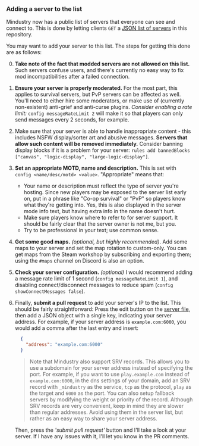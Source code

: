 ### Adding a server to the list

Mindustry now has a public list of servers that everyone can see and connect to. 
This is done by letting clients `GET` a [JSON list of servers](https://github.com/Anuken/Mindustry/blob/master/servers_v6.json) in this repository.

You may want to add your server to this list. The steps for getting this done are as follows:

0. **Take note of the fact that modded servers are not allowed on this list.** Such servers confuse users, and there's currently no easy way to fix mod incompatibilities after a failed connection.
1. **Ensure your server is properly moderated.** For the most part, this applies to survival servers, but PvP servers can be affected as well.
You'll need to either hire some moderators, or make use of (currently non-existent) anti-grief and anti-curse plugins.
*Consider enabling a rate limit:* `config messageRateLimit 2` will make it so that players can only send messages every 2 seconds, for example.
2. Make sure that your server is able to handle inappropriate content - this includes NSFW display/sorter art and abusive messages. **Servers that allow such content will be removed immediately.** Consider banning display blocks if it is a problem for your server: `rules add bannedBlocks ["canvas", "logic-display", "large-logic-display"]`.
3. **Set an appropriate MOTD, name and description.** This is set with `config <name/desc/motd> <value>`. "Appropriate" means that:
   - Your name or description must reflect the type of server you're hosting. 
   Since new players may be exposed to the server list early on, put in a phrase like "Co-op survival" or "PvP" so players know what they're getting into. Yes, this is also displayed in the server mode info text, but having extra info in the name doesn't hurt.
   - Make sure players know where to refer to for server support. It should be fairly clear that the server owner is not me, but you.
   - Try to be professional in your text; use common sense.
4. **Get some good maps.** *(optional, but highly recommended)*. Add some maps to your server and set the map rotation to custom-only. You can get maps from the Steam workshop by subscribing and exporting them; using the `#maps` channel on Discord is also an option.
5. **Check your server configuration.** *(optional)* I would recommend adding a message rate limit of 1 second (`config messageRateLimit 1`), and disabling connect/disconnect messages to reduce spam (`config showConnectMessages false`).
6. Finally, **submit a pull request** to add your server's IP to the list. 
This should be fairly straightforward: Press the edit button on the [server file](https://github.com/Anuken/Mindustry/blob/master/servers_v6.json), then add a JSON object with a single key, indicating your server address.
For example, if your server address is `example.com:6000`, you would add a comma after the last entry and insert:
    ```json
      {
        "address": "example.com:6000"
      }
    ```
    > Note that Mindustry also support SRV records. This allows you to use a subdomain for your server address instead of specifying the port. For example, if you want to use `play.example.com` instead of `example.com:6000`, in the dns settings of your domain, add an SRV record with `_mindustry` as the service, `tcp` as the protocol, `play` as the target and `6000` as the port. You can also setup fallback servers by modifying the weight or priority of the record. Although SRV records are very convenient, keep in mind they are slower than regular addresses. Avoid using them in the server list, but rather as an easy way to share your server address.

    Then, press the *'submit pull request'* button and I'll take a look at your server. If I have any issues with it, I'll let you know in the PR comments.
